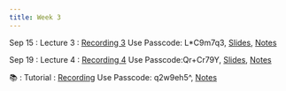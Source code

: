 ```yaml
---
title: Week 3
---
```


Sep 15
: Lecture 3
  : [Recording 3](https://hku.zoom.us/rec/play/riF_TaCTIF00wphgbWhN0SY8vrhXATVe8EDj8TKklR47g5ZYM-EYuu78znm0zfT1ze96sehoN2xMMNVx.BbsC6xha3_itX-NJ) Use Passcode: L*C9m7q3, [Slides](https://docs.google.com/presentation/d/1UeZHrCAVSulxdiGdnYveTzIJ7gYvLLt-SNw2VxLPP9k/edit#slide=id.gf5583ae1f7_0_162), [Notes](https://colab.research.google.com/drive/1jf7h4VFxoyeflE7oC2zM7shGg65o1zEG?usp=sharing)
  
Sep 19
: Lecture 4
  : [Recording 4](https://hku.zoom.us/rec/play/HlmS-iVOCdkL33tp6zI7qxDthig53GdJIeV7hdPAVGi9hQ-m-nDHjerU7V0eAMrqZINJlD7KPkNdrnQ2.pbtIxBLnAJ7CkAtr) Use Passcode:Qr+Cr79Y, [Slides](https://docs.google.com/presentation/d/11P7BJ03pexNiD7rEEobL_EEuOIGvT01v7fqVRivg7q0/edit?usp=sharing&resourcekey=0-TjruJv6lOhOFqfjWX6bnZQ), [Notes](https://colab.research.google.com/drive/1qFXbqDUihQFHcT5acHZ4fwTte6LNpxFf?usp=sharing)
 
 📚
: Tutorial
  : [Recording](https://hku.zoom.us/rec/play/7ooFOyh3zF7i3apaSqUWji05KzIoVJT184dPKUEahi9ts_bAsgYdY3zv-Xz9MS7-i9eMX0AG3KyozvG1.sWEbniTMlHy2sw20) Use Passcode: q2w9eh5^, [Notes](https://colab.research.google.com/drive/1jf7h4VFxoyeflE7oC2zM7shGg65o1zEG#scrollTo=84HYbYg_1Lod)